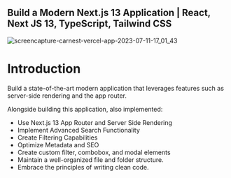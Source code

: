 ## Build a Modern Next.js 13 Application | React, Next JS 13, TypeScript, Tailwind CSS

![screencapture-carnest-vercel-app-2023-07-11-17_01_43](https://github.com/Malikfasih/carnest/assets/90088021/fcf5591f-66b7-4935-8509-52445a147534)

# Introduction

Build a state-of-the-art modern application that leverages features such as server-side rendering and the app router.

Alongside building this application, also implemented:

- Use Next.js 13 App Router and Server Side Rendering
- Implement Advanced Search Functionality
- Create Filtering Capabilities
- Optimize Metadata and SEO
- Create custom filter, combobox, and modal elements
- Maintain a well-organized file and folder structure.
- Embrace the principles of writing clean code.
